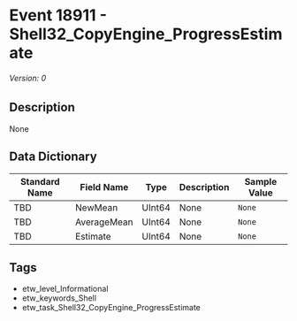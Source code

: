 # Event 18911 - Shell32_CopyEngine_ProgressEstimate
###### Version: 0

## Description
None

## Data Dictionary
|Standard Name|Field Name|Type|Description|Sample Value|
|---|---|---|---|---|
|TBD|NewMean|UInt64|None|`None`|
|TBD|AverageMean|UInt64|None|`None`|
|TBD|Estimate|UInt64|None|`None`|

## Tags
* etw_level_Informational
* etw_keywords_Shell
* etw_task_Shell32_CopyEngine_ProgressEstimate